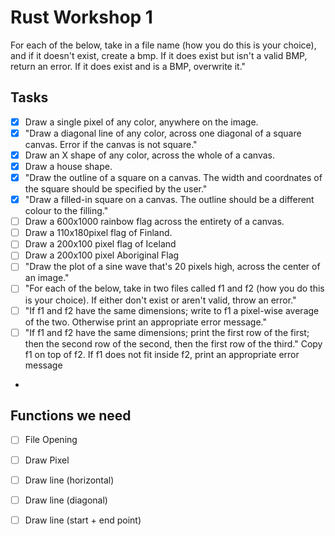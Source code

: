 # Rust Workshop 1

For each of the below, take in a file name (how you do this is your
      choice), and if it doesn't exist, create a bmp. If it does exist but
      isn't a valid BMP, return an error. If it does exist and is a BMP,
      overwrite it."

## Tasks
- [x] Draw a single pixel of any color, anywhere on the image.
- [x] "Draw a diagonal line of any color, across one diagonal of a square
      canvas. Error if the canvas is not square."
- [x] Draw an X shape of any color, across the whole of a canvas.
- [x] Draw a house shape.
- [x] "Draw the outline of a square on a canvas. The width and coordnates of
      the square should be specified by the user."
- [x] "Draw a filled-in square on a canvas. The outline should be a different
      colour to the filling."
- [ ] Draw a 600x1000 rainbow flag across the entirety of a canvas.
- [ ] Draw a 110x180pixel flag of Finland.
- [ ] Draw a 200x100 pixel flag of Iceland
- [ ] Draw a 200x100 pixel Aboriginal Flag
- [ ] "Draw the plot of a sine wave that's 20 pixels high, across the center of
      an image."
- [ ] "For each of the below, take in two files called f1 and f2 (how you do
      this is your choice). If either don't exist or aren't valid, throw an
      error."
- [ ] "If f1 and f2 have the same dimensions; write to f1 a pixel-wise average
      of the two. Otherwise print an appropriate error message."
- [ ] "If f1 and f2 have the same dimensions; print the first row of the first;
      then the second row of the second, then the first row of the third." Copy
      f1 on top of f2. If f1 does not fit inside f2, print an appropriate error
      message
-


## Functions we need
- [ ] File Opening
- [ ] Draw Pixel
- [ ] Draw line (horizontal)
- [ ] Draw line (diagonal)
- [ ] Draw line (start + end point)

